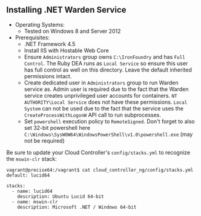 Installing .NET Warden Service
---------------------------------
* Operating Systems:
  * Tested on Windows 8 and Server 2012
* Prerequisites:
  * .NET Framework 4.5
  * Install IIS with Hostable Web Core
  * Ensure `Administrators` group owns `C:\IronFoundry` and has `Full Control`. The Ruby DEA runs as `Local Service` so ensure this user has full control as well on this directory. Leave the default inherited permissions intact.
  * Create dedicated user in `Administrators` group to run Warden service as. Admin user is required due to the fact that the Warden service creates unprivileged user accounts for containers.
    `NT AUTHORITY\Local Service` does not have these permissions. `Local System` can not be used due to the fact that the service uses the `CreateProcessWithLogonW` API call to run subprocesses.
  * Set `powershell` execution policy to `RemoteSigned`. Don't forget to also set 32-bit powershell here `C:\Windows\SysWOW64\WindowsPowerShell\v1.0\powershell.exe` (may not be required)
 
Be sure to update your Cloud Controller's `config/stacks.yml` to recognize the `mswin-clr` stack:

```
vagrant@precise64:/vagrant$ cat cloud_controller_ng/config/stacks.yml 
default: lucid64

stacks:
  - name: lucid64
    description: Ubuntu Lucid 64-bit
  - name: mswin-clr
    description: Microsoft .NET / Windows 64-bit
```
